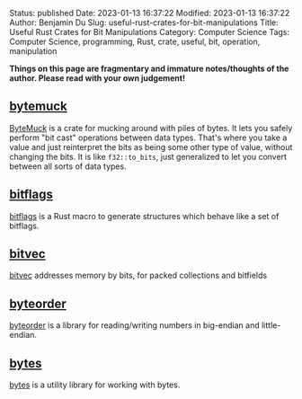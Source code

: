 Status: published
Date: 2023-01-13 16:37:22
Modified: 2023-01-13 16:37:22
Author: Benjamin Du
Slug: useful-rust-crates-for-bit-manipulations
Title: Useful Rust Crates for Bit Manipulations
Category: Computer Science
Tags: Computer Science, programming, Rust, crate, useful, bit, operation, manipulation

**Things on this page are fragmentary and immature notes/thoughts of the author. Please read with your own judgement!**


## [bytemuck](https://crates.io/crates/bytemuck)
[ByteMuck](https://crates.io/crates/bytemuck)
is a crate for mucking around with piles of bytes.
It lets you safely perform "bit cast" operations between data types. 
That's where you take a value and just reinterpret the bits 
as being some other type of value, 
without changing the bits.
It is like `f32::to_bits`, 
just generalized to let you convert between all sorts of data types.

## [bitflags](https://crates.io/crates/bitflags)
[bitflags](https://crates.io/crates/bitflags)
is a Rust macro to generate structures which behave like a set of bitflags.

## [bitvec](https://crates.io/crates/bitvec)
[bitvec](https://crates.io/crates/bitvec)
addresses memory by bits, for packed collections and bitfields

## [byteorder](https://crates.io/crates/byteorder)
[byteorder](https://crates.io/crates/byteorder)
is a library for reading/writing numbers in big-endian and little-endian.

## [bytes](https://crates.io/crates/bytes)
[bytes](https://crates.io/crates/bytes)
is a utility library for working with bytes.


